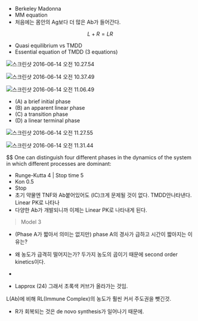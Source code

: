 
- Berkeley Madonna
- MM equation
- 처음에는 몸안의 Ag보다 더 많은 Ab가 들어간다.

$$ L+R = LR $$

- Quasi equilibrium vs TMDD
- Essential equation of TMDD (3 equations)

![스크린샷 2016-06-14 오전 10.27.54](http://i.imgur.com/ZlSRrqm.png)

![스크린샷 2016-06-14 오전 10.37.49](http://i.imgur.com/7mZ0dUx.png)

![스크린샷 2016-06-14 오전 11.06.49](http://i.imgur.com/idGKSiO.png)

- (A) a brief initial phase
- (B) an apparent linear phase
- (C) a transition phase
- (D) a linear terminal phase

![스크린샷 2016-06-14 오전 11.27.55](http://i.imgur.com/LhrJGte.png)

![스크린샷 2016-06-14 오전 11.31.44](http://i.imgur.com/A41g2qw.png)

$$
One can distinguish four different phases in the dynamics
of the system in which different processes are dominant:


- Runge-Kutta 4 | Stop time 5
- Kon 0.5
- Stop
- 초기 약물엔 TNF와 Ab붙어있어도 (IC)크게 문제될 것이 없다. TMDD안나타낸다. Linear PK로 나타나
- 다양한 Ab가 개발되니까 이제는 Linear PK로 나타내게 된다.


> Model 3

- (Phase A가 짧아서 의미는 없지만) phase A의 경사가 급하고 시간이 짧아지는 이유는?
- 왜 농도가 급격히 떨어지는가? 두가지 농도의 곱이기 때문에 second order kinetics이다.
-

- Lapprox (24) 그래서 초록색 커브가 올라가는 것임.

L(Ab)에 비해 RL(Immune Complex)의 농도가 훨씬 커서 주도권을 뺏긴것.

- R가 회복되는 것은 de novo synthesis가 일어나기 때문에.
